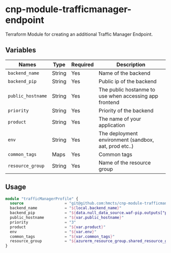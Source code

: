 # cnp-module-trafficmanager-endpoint
Terraform Module for creating an additional Traffic Manager Endpoint.

## Variables

Names | Type | Required | Description
--- | --- | --- | --- |
`backend_name` | String | Yes | Name of the backend
`backend_pip` | String | Yes | Public ip of the backend
`public_hostname` | String | Yes | The public hostanme to use when accessing app frontend
`priority` | String | Yes | Priority of the backend
`product` | String | Yes | The name of your application
`env` | String | Yes | The deployment environment (sandbox, aat, prod etc..)
`common_tags` | Maps | Yes | Common tags
`resource_group` | String | Yes | Name of the resource group

## Usage

```terraform
module "trafficManagerProfile" {
  source                  = "git@github.com:hmcts/cnp-module-trafficmanager"
  backend_name            = "${local.backend_name}"
  backend_pip             = "${data.null_data_source.waf-pip.outputs["pip"]}"
  public_hostname         = "${var.public_hostname}"
  priority                = "3"
  product                 = "${var.product}"
  env                     = "${var.env}"
  common_tags             = "${var.common_tags}"
  resource_group          = "${azurerm_resource_group.shared_resource_group.name}"
}

```